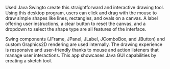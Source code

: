 Used Java Swingto create this straightforward and interactive drawing tool. Using this desktop program, users can click and drag with the mouse to draw simple shapes like lines, rectangles, and ovals on a canvas. A label offering user instructions, a clear button to reset the canvas, and a dropdown to select the shape type are all features of the interface.

Swing components (JFrame, JPanel, JLabel, JComboBox, and JButton) and custom Graphics2D rendering are used internally. The drawing experience is responsive and user-friendly thanks to mouse and action listeners that manage user interactions. This app showcases Java GUI capabilities by creating a sketch tool.
